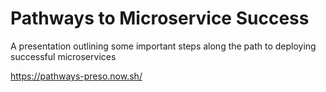 # Pathways to Microservice Success
A presentation outlining some important steps along the path to deploying successful microservices

https://pathways-preso.now.sh/
